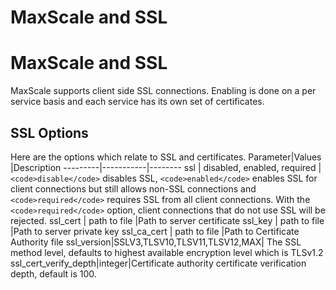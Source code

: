 
# MaxScale and SSL

# MaxScale and SSL


MaxScale supports client side SSL connections. Enabling is done on a per service basis and each service has its own set of certificates.


## SSL Options


Here are the options which relate to SSL and certificates.
Parameter|Values |Description
---------|-----------|--------
ssl | disabled, enabled, required |`<code>disable</code>` disables SSL, `<code>enabled</code>` enables SSL for client connections but still allows non-SSL connections and `<code>required</code>` requires SSL from all client connections. With the `<code>required</code>` option, client connections that do not use SSL will be rejected.
ssl_cert | path to file |Path to server certificate
ssl_key | path to file |Path to server private key
ssl_ca_cert | path to file |Path to Certificate Authority file
ssl_version|SSLV3,TLSV10,TLSV11,TLSV12,MAX| The SSL method level, defaults to highest available encryption level which is TLSv1.2
ssl_cert_verify_depth|integer|Certificate authority certificate verification depth, default is 100.
